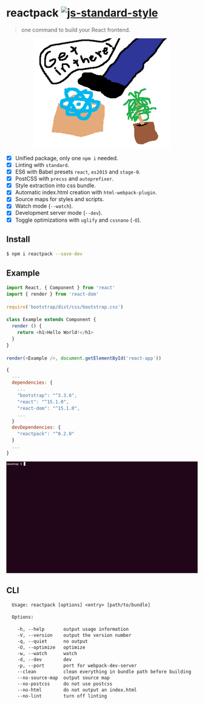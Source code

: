 # reactpack [![js-standard-style][standard-image]][standard-url]

> one command to build your React frontend.

<p align="center">
  <img src="reactpack.png" alt="reactpack"/>
</p>

- [x] Unified package, only one `npm i` needed.
- [x] Linting with `standard`.
- [x] ES6 with Babel presets `react`, `es2015` and `stage-0`.
- [x] PostCSS with `precss` and `autoprefixer`.
- [x] Style extraction into css bundle.
- [x] Automatic index.html creation with `html-webpack-plugin`.
- [x] Source maps for styles and scripts.
- [x] Watch mode (`--watch`).
- [x] Development server mode (`--dev`).
- [x] Toggle optimizations with `uglify` and `cssnano` (`-O`).

## Install

```sh
$ npm i reactpack --save-dev
```

## Example

```js
import React, { Component } from 'react'
import { render } from 'react-dom'

require('bootstrap/dist/css/bootstrap.css')

class Example extends Component {
  render () {
    return <h1>Hello World!</h1>
  }
}

render(<Example />, document.getElementById('react-app'))
```

```javascript
{
  ...
  dependencies: {
    ...
    "bootstrap": "^3.3.6",
    "react": "^15.1.0",
    "react-dom": "^15.1.0",
    ...
  }
  devDependencies: {
    "reactpack": "^0.2.0"
  }
  ...
}
```

<p align="center">
  <img src="demo.gif" alt="reactpack"/>
</p>

## CLI

```
  Usage: reactpack [options] <entry> [path/to/bundle]

  Options:

    -h, --help       output usage information
    -V, --version    output the version number
    -q, --quiet      no output
    -O, --optimize   optimize
    -w, --watch      watch
    -d, --dev        dev
    -p, --port       port for webpack-dev-server
    --clean          clean everything in bundle path before building
    --no-source-map  output source map
    --no-postcss     do not use postcss
    --no-html        do not output an index.html
    --no-lint        turn off linting
```

[standard-image]: https://img.shields.io/badge/code%20style-standard-brightgreen.svg?style=flat-square
[standard-url]: https://github.com/feross/standard
